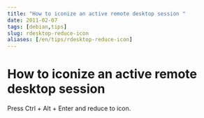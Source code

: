 ```yaml
---
title: "How to iconize an active remote desktop session "
date: 2011-02-07
tags: [debian,tips]
slug: rdesktop-reduce-icon
aliases: [/en/tips/rdesktop-reduce-icon]
---
```

# How to iconize an active remote desktop session 

Press Ctrl + Alt + Enter and reduce to icon.





